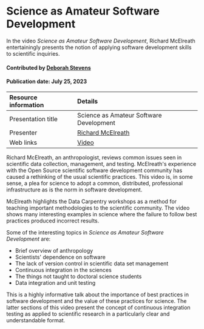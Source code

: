 # Science as Amateur Software Development

<!--deck text start-->
In the video *Science as Amateur Software Development*, Richard McElreath entertainingly presents the notion of applying software development skills to scientific inquiries. 
<!--deck text end-->

#### Contributed by [Deborah Stevens](https://github.com/haikudeb)
#### Publication date: July 25, 2023

Resource information | Details 
:--- | :--- 
Presentation title  | Science as Amateur Software Development
Presenter | [Richard McElreath ](https://xcelab.net/rm/)
Web links | [Video](https://www.youtube.com/watch?v=zwRdO9_GGhY)

Richard McElreath, an anthropologist, reviews common issues seen in scientific data collection, management, and testing. McElreath's experience with the Open Source scientific software development community has caused a rethinking of the usual scientific practices. 
This video is, in some sense, a plea for science to adopt a common, distributed, professional infrastructure as is the norm in software development.

McElreath highlights the Data Carpentry workshops as a method for teaching important methodologies to the scientific community.
The video shows many interesting examples in science where the failure to follow best practices produced incorrect results. 

Some of the interesting topics in *Science as Amateur Software Development* are:

 - Brief overview of anthropology 
 - Scientists' dependence on software 
 - The lack of version control in scientific data set management 
 - Continuous integration in the sciences 
 - The things not taught to doctoral science students
 - Data integration and unit testing

This is a highly informative talk about the importance of best practices in software development and the value of these practices for science.
The latter sections of this video present the concept of continuous integration testing as applied to scientific research in a particularly clear and understandable format.

<!---
Publish: yes
Topics: Software Engineering, Documentation, Revision Control, Testing, Continuous Integration Testing
Pinned: no
RSS update: 2023-07-25
--->
